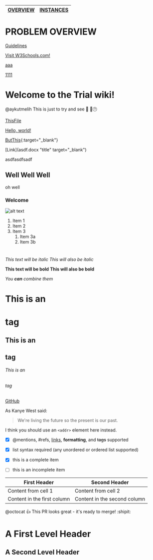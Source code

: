 [OVERVIEW](/README.md) | [INSTANCES](Instances/README.md)                                                                               
------------ | -------------

PROBLEM OVERVIEW
====================


[Guidelines](Instances/README.md)

<a href="https://www.w3schools.com/" target="_blank">Visit W3Schools.com!</a>

<a href="#" onclick='window.open("https://www.w3schools.com/");return false;'>aaa</a>

<a onclick="window.open ('http://www.foracure.org.au', ''); return false" href="javascript:void(0);">1111</a>

# Welcome to the Trial wiki!

@aykutmelih
This is just to try and see :large_orange_diamond: :small_orange_diamond::clock2:

[ThisFile](asdf.docx)

<a href="asdf.docx" target="_blank">Hello, world!</a>

[ButThis](asdf.docx){:target="_blank"}

[Link](asdf.docx "title" target="_blank")

asdfasdfsadf
## Well Well Well

oh well

### Welcome

![alt text](https://github.com/ORProjects/Trial/blob/master/DEUFBEIE.png)

1. Item 1
1. Item 2
1. Item 3
   1. Item 3a
   1. Item 3b
   
#

*This text will be italic*
_This will also be italic_

**This text will be bold**
__This will also be bold__

_You **can** combine them_


# This is an <h1> tag
## This is an <h2> tag
###### This is an <h6> tag

[GitHub](http://github.com)



As Kanye West said:

> We're living the future so
> the present is our past.

I think you should use an
`<addr>` element here instead.


- [x] @mentions, #refs, [links](), **formatting**, and <del>tags</del> supported
- [x] list syntax required (any unordered or ordered list supported)
- [x] this is a complete item
- [ ] this is an incomplete item

 

First Header | Second Header
------------ | -------------
Content from cell 1 | Content from cell 2
Content in the first column | Content in the second column


@octocat :+1: This PR looks great - it's ready to merge! :shipit:


A First Level Header
====================

A Second Level Header
---------------------


















































